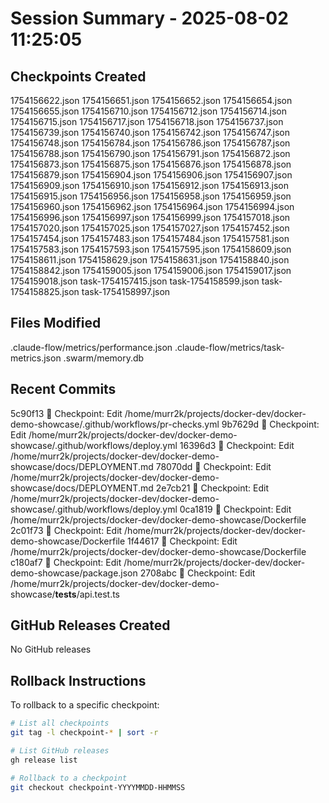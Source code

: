 # Session Summary - 2025-08-02 11:25:05

## Checkpoints Created
1754156622.json
1754156651.json
1754156652.json
1754156654.json
1754156655.json
1754156710.json
1754156712.json
1754156714.json
1754156715.json
1754156717.json
1754156718.json
1754156737.json
1754156739.json
1754156740.json
1754156742.json
1754156747.json
1754156748.json
1754156784.json
1754156786.json
1754156787.json
1754156788.json
1754156790.json
1754156791.json
1754156872.json
1754156873.json
1754156875.json
1754156876.json
1754156878.json
1754156879.json
1754156904.json
1754156906.json
1754156907.json
1754156909.json
1754156910.json
1754156912.json
1754156913.json
1754156915.json
1754156956.json
1754156958.json
1754156959.json
1754156960.json
1754156962.json
1754156964.json
1754156994.json
1754156996.json
1754156997.json
1754156999.json
1754157018.json
1754157020.json
1754157025.json
1754157027.json
1754157452.json
1754157454.json
1754157483.json
1754157484.json
1754157581.json
1754157583.json
1754157593.json
1754157595.json
1754158609.json
1754158611.json
1754158629.json
1754158631.json
1754158840.json
1754158842.json
1754159005.json
1754159006.json
1754159017.json
1754159018.json
task-1754157415.json
task-1754158599.json
task-1754158825.json
task-1754158997.json

## Files Modified
.claude-flow/metrics/performance.json
.claude-flow/metrics/task-metrics.json
.swarm/memory.db

## Recent Commits
5c90f13 🔖 Checkpoint: Edit /home/murr2k/projects/docker-dev/docker-demo-showcase/.github/workflows/pr-checks.yml
9b7629d 🔖 Checkpoint: Edit /home/murr2k/projects/docker-dev/docker-demo-showcase/.github/workflows/deploy.yml
16396d3 🔖 Checkpoint: Edit /home/murr2k/projects/docker-dev/docker-demo-showcase/docs/DEPLOYMENT.md
78070dd 🔖 Checkpoint: Edit /home/murr2k/projects/docker-dev/docker-demo-showcase/docs/DEPLOYMENT.md
2e7cb21 🔖 Checkpoint: Edit /home/murr2k/projects/docker-dev/docker-demo-showcase/.github/workflows/deploy.yml
0ca1819 🔖 Checkpoint: Edit /home/murr2k/projects/docker-dev/docker-demo-showcase/Dockerfile
2c01f73 🔖 Checkpoint: Edit /home/murr2k/projects/docker-dev/docker-demo-showcase/Dockerfile
1f44617 🔖 Checkpoint: Edit /home/murr2k/projects/docker-dev/docker-demo-showcase/Dockerfile
c180af7 🔖 Checkpoint: Edit /home/murr2k/projects/docker-dev/docker-demo-showcase/package.json
2708abc 🔖 Checkpoint: Edit /home/murr2k/projects/docker-dev/docker-demo-showcase/__tests__/api.test.ts

## GitHub Releases Created
No GitHub releases

## Rollback Instructions
To rollback to a specific checkpoint:
```bash
# List all checkpoints
git tag -l checkpoint-* | sort -r

# List GitHub releases
gh release list

# Rollback to a checkpoint
git checkout checkpoint-YYYYMMDD-HHMMSS
```
